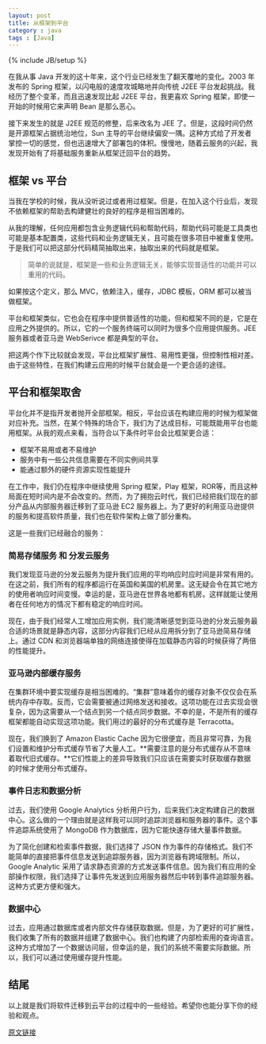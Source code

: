 ```yaml
---
layout: post
title: 从框架到平台
category : java
tags : [Java]
---
```

{% include JB/setup %}

在我从事 Java 开发的这十年来，这个行业已经发生了翻天覆地的变化。2003 年发布的 Spring 框架，以闪电般的速度攻城略地并向传统 J2EE 平台发起挑战。我经历了整个变革，而且迅速发现比起 J2EE 平台，我更喜欢 Spring 框架，即使一开始的时候用它来声明 Bean 是那么恶心。

接下来发生的就是 J2EE 规范的修整，后来改名为 JEE 了。但是，这段时间仍然是开源框架占据统治地位，Sun 主导的平台继续偏安一隅。这种方式给了开发者掌控一切的感觉，但也迅速增大了部署包的体积。慢慢地，随着云服务的兴起，我发现开始有了将基础服务重新从框架迁回平台的趋势。

## 框架 vs 平台 ##

当我在学校的时候，我从没听说过或者用过框架。但是，在加入这个行业后，发现不依赖框架的帮助去构建健壮的良好的程序是相当困难的。

从我的理解，任何应用都包含业务逻辑代码和帮助代码，帮助代码可能是工具类也可能是基本配置类，这些代码和业务逻辑无关，且可能在很多项目中被重复使用。于是我们可以把这部分代码精简抽取出来，抽取出来的代码就是框架。

>简单的说就是，框架是一些和业务逻辑无关，能够实现普适性的功能并可以重用的代码。

如果按这个定义，那么 MVC，依赖注入，缓存，JDBC 模板，ORM 都可以被当做框架。

平台和框架类似，它也会在程序中提供普适性的功能，但和框架不同的是，它是在应用之外提供的。所以，它的一个服务终端可以同时为很多个应用提供服务。JEE 服务器或者亚马逊 WebSerivce 都是典型的平台。

把这两个作下比较就会发现，平台比框架扩展性、易用性更强，但控制性相对差。由于这些特性，在我们构建云应用的时候平台就会是一个更合适的途径。

## 平台和框架取舍 ##

平台化并不是指开发者抛开全部框架。相反，平台应该在构建应用的时候为框架做对应补充。当然，在某个特殊的场合下，我们为了达成目标，可能既能用平台也能用框架。从我的观点来看，当符合以下条件时平台会比框架更合适：

- 框架不易用或者不易维护
- 服务中有一些公共信息需要在不同实例间共享
- 能通过额外的硬件资源实现性能提升

在工作中，我们仍在程序中继续使用 Spring 框架，Play 框架，ROR等，而且这种局面在短时间内是不会改变的。然而，为了拥抱云时代，我们已经把我们现在的部分产品从内部服务器迁移到了亚马逊 EC2 服务器上。为了更好的利用亚马逊提供的服务和提高软件质量，我们也在软件架构上做了部分重构。

这是一些我们已经融合的服务：

### 简易存储服务 和 分发云服务 ###

我们发现亚马逊的分发云服务为提升我们应用的平均响应时应时间是非常有用的。在这之前，我们所有的程序都运行在英国和美国的机房里。这无疑会令在其它地方的使用者响应时间变慢。幸运的是，亚马逊在世界各地都有机房。这样就能让使用者在任何地方的情况下都有稳定的响应时间。

现在，由于我们经常人工增加应用实例，我们能清晰感觉到亚马逊的分发云服务最合适的场景就是静态内容，这部分内容我们已经从应用拆分到了亚马逊简易存储上。通过 CDN 和浏览器端单独的网络连接使得在加载静态内容的时候获得了两倍的性能提升。

### 亚马逊内部缓存服务 ###

在集群环境中要实现缓存是相当困难的。“集群”意味着你的缓存对象不仅仅会在系统内存中存取。反而，它会需要被通过网络发送和接收。这项功能在过去实现会很复杂，因为这需要从一个结点到另一个结点同步数据。不幸的是，不是所有的缓存框架都能自动实现这项功能。我们用过的最好的分布式缓存是 Terracotta。

现在，我们换到了 Amazon Elastic Cache 因为它很便宜，而且非常可靠，为我们设置和维护分布式缓存节省了大量人工。**需要注意的是分布式缓存从不意味着取代旧式缓存。**它们性能上的差异导致我们只应该在需要实时获取缓存数据的时候才使用分布式缓存。

### 事件日志和数据分析 ###

过去，我们使用 Google Analytics 分析用户行为，后来我们决定构建自己的数据中心。这么做的一个理由就是这样我可以同时追踪浏览器和服务器的事件。这个事件追踪系统使用了 MongoDB 作为数据库，因为它能快速存储大量事件数据。

为了简化创建和检索事件数据，我们选择了 JSON 作为事件的存储格式。我们不能简单的直接把事件信息发送到追踪服务器，因为浏览器有跨域限制。所以，Google Analytic 采用了请求静态资源的方式发送事件信息。因为我们有应用的全部操作权限，我们选择了让事件先发送到应用服务器然后中转到事件追踪服务器。这种方式更方便和强大。

### 数据中心 ###

过去，应用通过数据库或者内部文件存储获取数据。但是，为了更好的可扩展性，我们收集了所有的数据并组建了数据中心。我们也构建了内部检索用的查询语言。这种方式增加了一个数据访问层，但幸运的是，我们的系统不需要实际数据。所以，我们可以通过使用缓存提升性能。

## 结尾 ##

以上就是我们将软件迁移到云平台的过程中的一些经验。希望你也能分享下你的经验和观点。



[原文链接](http://sgdev-blog.blogspot.tw/2014/07/from-framework-to-platform.html "From framework to platform")